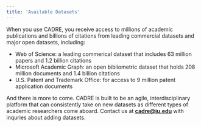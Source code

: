 ```yaml
---
title: 'Available Datasets'
---
```


When you use CADRE, you receive access to millions of academic publications and billions of citations from leading commercial datasets and major open datasets, including:

* Web of Science: a leading commerical dataset that includes 63 million papers and 1.2 billion citations
* Microsoft Academic Graph: an open bibliometric dataset that holds 208 million documents and 1.4 billion citations
* U.S. Patent and Trademark Office: for access to 9 million patent application documents

And there is more to come. CADRE is built to be an agile, interdisciplinary platform that can consistently take on new datasets as different types of academic researchers come aboard. Contact us at **cadre@iu.edu** with inquries about adding datasets.